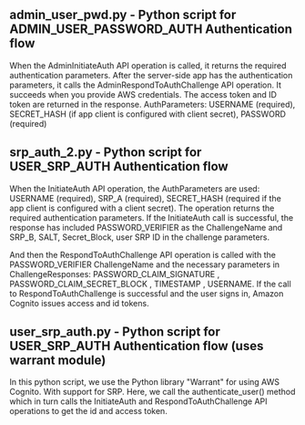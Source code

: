 ## admin_user_pwd.py - Python script for ADMIN_USER_PASSWORD_AUTH Authentication flow
When the AdminInitiateAuth API operation is called, it returns the required authentication parameters.
After the server-side app has the authentication parameters, it calls the AdminRespondToAuthChallenge API operation. It succeeds when you provide AWS credentials. The access token  and ID token are returned in the response.
AuthParameters: USERNAME (required), SECRET_HASH (if app client is configured with client secret), PASSWORD (required)

## srp_auth_2.py - Python script for USER_SRP_AUTH Authentication flow
When the InitiateAuth API operation, the AuthParameters are used: USERNAME (required), SRP_A (required), SECRET_HASH (required if the app client is configured with a client secret). The operation returns the required authentication parameters.  If the InitiateAuth call is successful, the response has included PASSWORD_VERIFIER as the ChallengeName and SRP_B, SALT, Secret_Block, user SRP ID in the challenge parameters. 

And then the RespondToAuthChallenge API operation is called with the PASSWORD_VERIFIER ChallengeName and the necessary parameters in ChallengeResponses: PASSWORD_CLAIM_SIGNATURE , PASSWORD_CLAIM_SECRET_BLOCK , TIMESTAMP , USERNAME. If the call to RespondToAuthChallenge is successful and the user signs in, Amazon Cognito issues access and id tokens.

## user_srp_auth.py - Python script for USER_SRP_AUTH Authentication flow (uses warrant module)
In this python script, we use the Python library "Warrant" for using AWS Cognito. With support for SRP.
Here, we call the authenticate_user() method which in turn calls the InitiateAuth and  RespondToAuthChallenge API operations to get the id and access token.